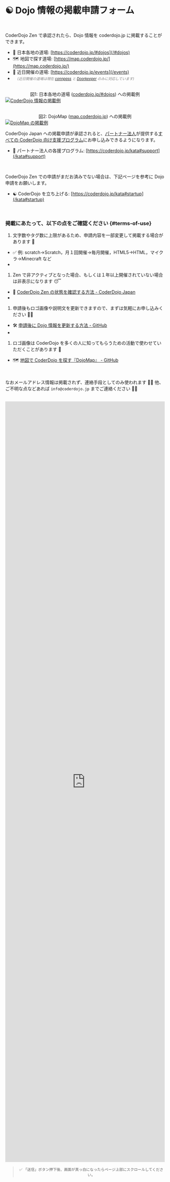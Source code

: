 # ☯️ Dojo 情報の掲載申請フォーム

<br>

CoderDojo Zen で承認されたら、Dojo 情報を coderdojo.jp に掲載することができます。

- 🗾 日本各地の道場: [https://coderdojo.jp/#dojos](/#dojos)
- 🗺  地図で探す道場: [https://map.coderdojo.jp/](https://map.coderdojo.jp/)
- 📅 近日開催の道場: [https://coderdojo.jp/events](/events)
- 　<span style="color: grey; font-size: 80%; font-style: italic">(近日開催の道場は現在 <a href='https://connpass.com/' target='_blank' rel='noopener'>connpass</a> と <a href='https://www.doorkeeper.jp/' target='_blank' rel='noopener'>Doorkeeper</a> のみに対応しています)</span>

<div style="margin-top: 30px; text-align: center;">図1: 日本各地の道場 (<a href='/#dojos'>coderdojo.jp/#dojos</a>) への掲載例</div>
<a href='/#dojos'><img class="lazyload" loading='lazy' src='/spinner.svg' data-src='/img/cover_dojos.png' alt='CoderDojo 情報の掲載例'></a>

<div style="margin-top: 30px; text-align: center;">図2: DojoMap (<a href='https://map.coderdojo.jp/'>map.coderdojo.jp</a>) への掲載例</div>
<a href='https://map.coderdojo.jp/'><img class="lazyload" loading='lazy' src='/spinner.svg' data-src='/img/cover_dojomap.png' alt='DojoMap の掲載例'></a>

<br>

CoderDojo Japan への掲載申請が承認されると、[パートナー法人](/#partners)が提供する[すべての CoderDojo 向け支援プログラム](/kata#support)にお申し込みできるようになります。

- 🎁️ パートナー法人の各援プログラム: [https://coderdojo.jp/kata#support](/kata#support)

<br>

CoderDojo Zen での申請がまだお済みでない場合は、下記ページを参考に Dojo 申請をお願いします。

- ☯️ CoderDojo を立ち上げる: [https://coderdojo.jp/kata#startup](/kata#startup)


<br>

### 掲載にあたって、以下の点をご確認ください {#terms-of-use}

1. 文字数やタグ数に上限があるため、申請内容を一部変更して掲載する場合があります 🙏
  - ✅ 例: scratch→Scratch，月１回開催→毎月開催，HTML5→HTML，マイクラ→Minecraft など
  - <br>
1. Zen で非アクティブとなった場合、もしくは１年以上開催されていない場合は非表示になります 😴
  - 📜️ [CoderDojo Zen の状態を確認する方法 - CoderDojo Japan](/docs/how-to-check-dojo-status)
  - <br>
1. 申請後もロゴ画像や説明文を更新できますので、まずは気軽にお申し込みください 📮✨
  - 🛠 [申請後に Dojo 情報を更新する方法 - GitHub](https://github.com/coderdojo-japan/coderdojo.jp#readme)
  - <br>
1. ロゴ画像は CoderDojo を多くの人に知ってもらうための活動で使わせていただくことがあります 📣
  - 🗺 [地図で CoderDojo を探す『DojoMap』 - GitHub](https://github.com/coderdojo-japan/map.coderdojo.jp#readme)


<br>

なおメールアドレス情報は掲載されず、連絡手段としてのみ使われます 🔐✨
他、ご不明な点などあれば `info@coderdojo.jp` までご連絡ください 💌💨

<br>

<iframe src="https://docs.google.com/forms/d/e/1FAIpQLSeq3k4q52gQgxf6emeqF9TYBXl_SxzhT87CUUoIc4uKNw2EYQ/viewform?embedded=true" width="100%" height="2400" frameborder="0" marginheight="0" marginwidth="0">読み込んでいます…</iframe>

<style>
  small::before { content: '' !important };
</style>
<blockquote><center><small>✅ 「送信」ボタン押下後、画面が真っ白になったらページ上部にスクロールしてください。</small></center></blockquote>
